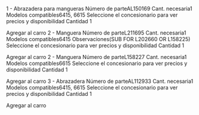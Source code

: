 1 -
Abrazadera para mangueras
Número de parteAL150169
Cant. necesaria1
Modelos compatibles6415, 6615
Seleccione el concesionario para ver precios y disponibilidad
Cantidad
1

Agregar al carro
2 -
Manguera
Número de parteL211695
Cant. necesaria1
Modelos compatibles6415
Observaciones(SUB FOR L202660 OR L158225)
Seleccione el concesionario para ver precios y disponibilidad
Cantidad
1

Agregar al carro
2 -
Manguera
Número de parteL158227
Cant. necesaria1
Modelos compatibles6615
Seleccione el concesionario para ver precios y disponibilidad
Cantidad
1

Agregar al carro
3 -
Abrazadera
Número de parteAL112933
Cant. necesaria1
Modelos compatibles6415, 6615
Seleccione el concesionario para ver precios y disponibilidad
Cantidad
1

Agregar al carro
